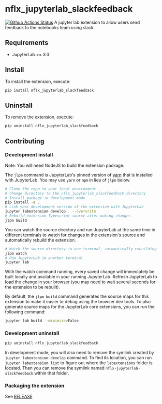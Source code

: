 # nflx_jupyterlab_slackfeedback

[![Github Actions Status](https://stash.corp.netflix.com/projects/nflx_jupyterlab_slackfeedback/repos/nflx-jupyterlab-slackfeedback/workflows/Build/badge.svg)](https://stash.corp.netflix.com/projects/nflx_jupyterlab_slackfeedback/repos/nflx-jupyterlab-slackfeedback/actions/workflows/build.yml)
A jupyter lab extension to allow users send feedback to the notebooks team using slack.

## Requirements

- JupyterLab >= 3.0

## Install

To install the extension, execute:

```bash
pip install nflx_jupyterlab_slackfeedback
```

## Uninstall

To remove the extension, execute:

```bash
pip uninstall nflx_jupyterlab_slackfeedback
```

## Contributing

### Development install

Note: You will need NodeJS to build the extension package.

The `jlpm` command is JupyterLab's pinned version of
[yarn](https://yarnpkg.com/) that is installed with JupyterLab. You may use
`yarn` or `npm` in lieu of `jlpm` below.

```bash
# Clone the repo to your local environment
# Change directory to the nflx_jupyterlab_slackfeedback directory
# Install package in development mode
pip install -e .
# Link your development version of the extension with JupyterLab
jupyter labextension develop . --overwrite
# Rebuild extension Typescript source after making changes
jlpm build
```

You can watch the source directory and run JupyterLab at the same time in different terminals to watch for changes in the extension's source and automatically rebuild the extension.

```bash
# Watch the source directory in one terminal, automatically rebuilding when needed
jlpm watch
# Run JupyterLab in another terminal
jupyter lab
```

With the watch command running, every saved change will immediately be built locally and available in your running JupyterLab. Refresh JupyterLab to load the change in your browser (you may need to wait several seconds for the extension to be rebuilt).

By default, the `jlpm build` command generates the source maps for this extension to make it easier to debug using the browser dev tools. To also generate source maps for the JupyterLab core extensions, you can run the following command:

```bash
jupyter lab build --minimize=False
```

### Development uninstall

```bash
pip uninstall nflx_jupyterlab_slackfeedback
```

In development mode, you will also need to remove the symlink created by `jupyter labextension develop`
command. To find its location, you can run `jupyter labextension list` to figure out where the `labextensions`
folder is located. Then you can remove the symlink named `nflx-jupyterlab-slackfeedback` within that folder.

### Packaging the extension

See [RELEASE](RELEASE.md)
